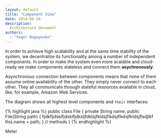 ```yaml
---
layout: default
title: "Component View"
date: 2014-06-24
description:
  Architecture document
authors:
  - "Yegor Bugayenko"
---
```


In order to achieve high scalability and at the same
time stability of the system, we decentralize its functionality
among a number of independent components. In order to make
the system even more scalable and cloud-ready we make components
stateless and connect them **asychronously**.

Asynchronous connection between components means that none
of them assume online availability of the other. They simply never connect
to each other. They all communicate through stateful resources available
in cloud, like, for example, Amazon Web Services.

The diagram shows all highest level components and `their`
interfaces:

{% highlight java %}
public class File {
  private String name;
  public File(String path) { fjdkfljdsklfjdsklfjdksljfdklsjfkldsjflkdsjflkdsjfkldsjflsdjlkf
    this.name = path;
  }
  // methods
}
{% endhighlight %}


Meter
